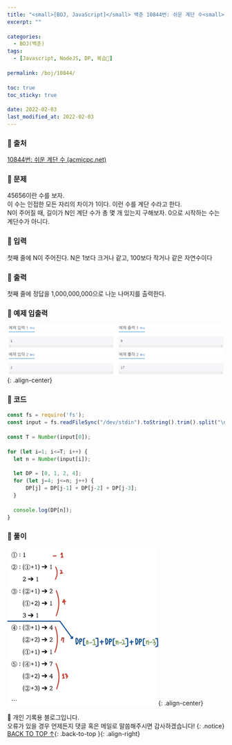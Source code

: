 ```yaml
---
title: "<small>[BOJ, JavaScript]</small> 백준 10844번: 쉬운 계단 수<small> 🖤</small>"
excerpt: ""

categories:
  - BOJ(백준)
tags:
  - [Javascript, NodeJS, DP, 복습🖤]

permalink: /boj/10844/

toc: true
toc_sticky: true
 
date: 2022-02-03
last_modified_at: 2022-02-03
---
```


### 📌 출처

  [10844번: 쉬운 계단 수 (acmicpc.net)](https://www.acmicpc.net/problem/10844)

### 📌 문제

  45656이란 수를 보자.  
  이 수는 인접한 모든 자리의 차이가 1이다. 이런 수를 계단 수라고 한다.  
  N이 주어질 때, 길이가 N인 계단 수가 총 몇 개 있는지 구해보자. 0으로 시작하는 수는 계단수가 아니다.

### 📌 입력 

  첫째 줄에 N이 주어진다. N은 1보다 크거나 같고, 100보다 작거나 같은 자연수이다

### 📌 출력

  첫째 줄에 정답을 1,000,000,000으로 나눈 나머지를 출력한다.

### 📌 예제 입출력

  <img src="/assets/images/posts_img/boj/10844.png">{: .align-center}

### 📌 코드

  ```jsx
  const fs = require('fs');
  const input = fs.readFileSync("/dev/stdin").toString().trim().split("\n");

  const T = Number(input[0]);

  for (let i=1; i<=T; i++) {
    let n = Number(input[i]);

    let DP = [0, 1, 2, 4];
    for (let j=4; j<=n; j++) {
        DP[j] = DP[j-1] + DP[j-2] + DP[j-3];
    }

    console.log(DP[n]);
  }
  ```
  
### 📌 풀이

  <img src="/assets/images/posts_img/boj/9095_2.png" width="350">{: .align-center}

📓 개인 기록용 블로그입니다.  
오류가 있을 경우 언제든지 댓글 혹은 메일로 말씀해주시면 감사하겠습니다!
{: .notice}
[BACK TO TOP ↑](#){: .back-to-top }{: .align-right}